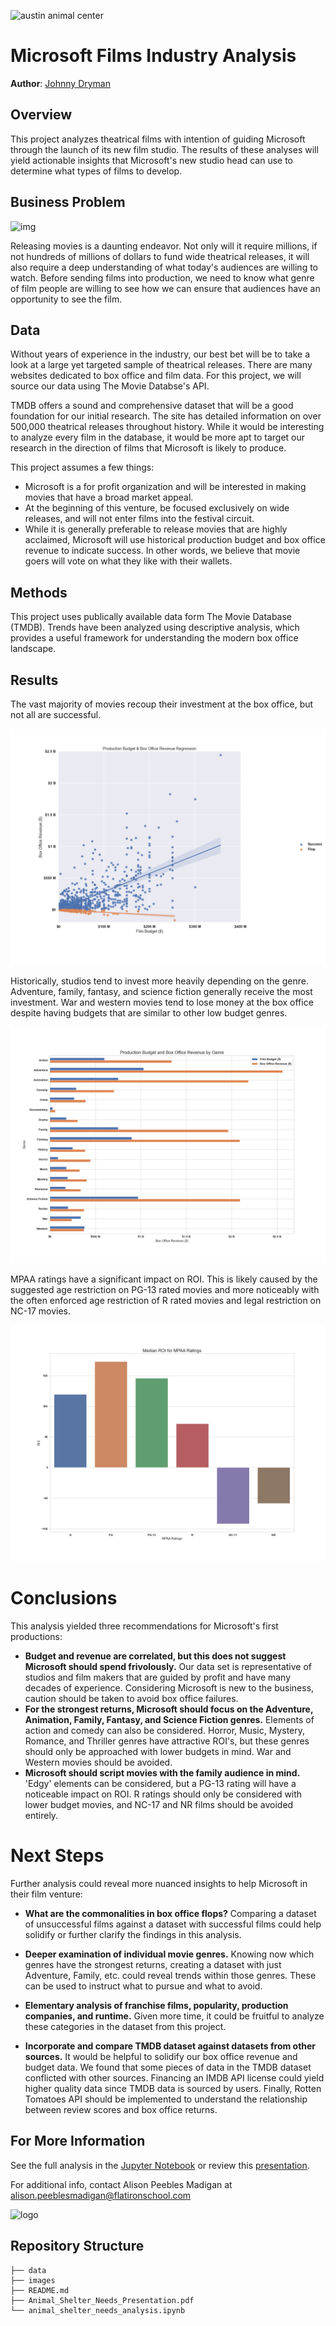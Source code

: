 ![austin animal center](./images/austin-animal-center.jpg)

# Microsoft Films Industry Analysis

**Author**: [Johnny Dryman](mailto:johnnydryman@gmail.com)

## Overview

This project analyzes theatrical films with intention of guiding Microsoft through the launch of its new film studio. The results of these analyses will yield actionable insights that Microsoft's new studio head can use to determine what types of films to develop.

## Business Problem

![img](./images/animals.png)

Releasing movies is a daunting endeavor. Not only will it require millions, if not hundreds of millions of dollars to fund wide theatrical releases, it will also require a deep understanding of what today's audiences are willing to watch. Before sending films into production, we need to know what genre of film people are willing to see how we can ensure that audiences have an opportunity to see the film.

## Data

Without years of experience in the industry, our best bet will be to take a look at a large yet targeted sample of theatrical releases.  There are many websites dedicated to box office and film data.  For this project, we will source our data using The Movie Databse's API.

TMDB offers a sound and comprehensive dataset that will be a good foundation for our initial research.  The site has detailed information on over 500,000 theatrical releases throughout history.  While it would be interesting to analyze every film in the database, it would be more apt to target our research in the direction of films that Microsoft is likely to produce.

This project assumes a few things:
- Microsoft is a for profit organization and will be interested in making movies that have a broad market appeal.
- At the beginning of this venture, be focused exclusively on wide releases, and will not enter films into the festival circuit.
- While it is generally preferable to release movies that are highly acclaimed, Microsoft will use historical production budget and box office revenue to indicate success.  In other words, we believe that movie goers will vote on what they like with their wallets.

## Methods

This project uses publically available data form The Movie Database (TMDB).  Trends have been analyzed using descriptive analysis, which provides a useful framework for understanding the modern box office landscape.

## Results

The vast majority of movies recoup their investment at the box office, but not all are successful.

![budget_revenue_regression](./images/budget_revenue_regression.png)

Historically, studios tend to invest more heavily depending on the genre.  Adventure, family, fantasy, and science fiction generally receive the most investment.  War and western movies tend to lose money at the box office despite having budgets that are similar to other low budget genres.

![genre_comparison](./images/genre_comparison.png)

MPAA ratings have a significant impact on ROI.  This is likely caused by the suggested age restriction on PG-13 rated movies and more noticeably with the often enforced age restriction of R rated movies and legal restriction on NC-17 movies.

![mpaa_median_roi](./images/mpaa_median_roi.png)

# Conclusions

This analysis yielded three recommendations for Microsoft's first productions:

* **Budget and revenue are correlated, but this does not suggest Microsoft should spend frivolously.**  Our data set is representative of studios and film makers that are guided by profit and have many decades of experience.  Considering Microsoft is new to the business, caution should be taken to avoid box office failures.  
* **For the strongest returns, Microsoft should focus on the Adventure, Animation, Family, Fantasy, and Science Fiction genres.**  Elements of action and comedy can also be considered.  Horror, Music, Mystery, Romance, and Thriller genres have attractive ROI's, but these genres should only be approached with lower budgets in mind.  War and Western movies should be avoided.
* **Microsoft should script movies with the family audience in mind.**  'Edgy' elements can be considered, but a PG-13 rating will have a noticeable impact on ROI.  R ratings should only be considered with lower budget movies, and NC-17 and NR films should be avoided entirely.

# Next Steps

Further analysis could reveal more nuanced insights to help Microsoft in their film venture:

* **What are the commonalities in box office flops?**  Comparing a dataset of unsuccessful films against a dataset with successful films could help solidify or further clarify the findings in this analysis.

* **Deeper examination of individual movie genres.**  Knowing now which genres have the strongest returns, creating a dataset with just Adventure, Family, etc. could reveal trends within those genres.  These can be used to instruct what to pursue and what to avoid.

* **Elementary analysis of franchise films, popularity, production companies, and runtime.**  Given more time, it could be fruitful to analyze these categories in the dataset from this project.

* **Incorporate and compare TMDB dataset against datasets from other sources.**  It would be helpful to solidify our box office revenue and budget data.  We found that some pieces of data in the TMDB dataset conflicted with other sources.  Financing an IMDB API license could yield higher quality data since TMDB data is sourced by users.  Finally, Rotten Tomatoes API should be implemented to understand the relationship between review scores and box office returns.

## For More Information

See the full analysis in the [Jupyter Notebook](./animal-shelter-needs-analysis.ipynb) or review this [presentation](./Animal_Shelter_Needs_Presentation.pdf).

For additional info, contact Alison Peebles Madigan at [alison.peeblesmadigan@flatironschool.com](mailto:alison.peeblesmadigan@flatironschool.com)

![logo](./images/aac_logo_tall.jpg)

## Repository Structure

```
├── data
├── images
├── README.md
├── Animal_Shelter_Needs_Presentation.pdf
└── animal_shelter_needs_analysis.ipynb
```